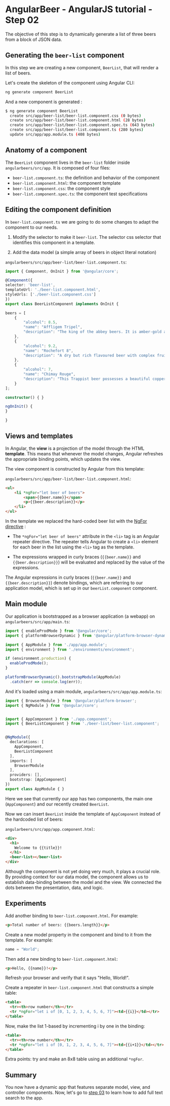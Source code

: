 # AngularBeer - AngularJS tutorial - Step 02 #

The objective of this step is to dynamically generate a list of three beers from a block of JSON data.

## Generating the `beer-list` component

In this step we are creating a new component, `BeerList`, that will render a list of beers.

Let's create the skeleton of the component using Angular CLI:

```bash
ng generate component BeerList
```

And a new component is generated :

```bash
$ ng generate component BeerList
  create src/app/beer-list/beer-list.component.css (0 bytes)
  create src/app/beer-list/beer-list.component.html (28 bytes)
  create src/app/beer-list/beer-list.component.spec.ts (643 bytes)
  create src/app/beer-list/beer-list.component.ts (280 bytes)
  update src/app/app.module.ts (408 bytes)
```

## Anatomy of a component

The `BeerList` component lives in the `beer-list` folder inside `angularbeers/src/app`. It is composed of four files:

- `beer-list.component.ts`: the definition and behavior of the component
- `beer-list.component.html`: the component template
- `beer-list.component.css`: the component style 
- `beer-list.component.spec.ts`: the component test specifications

## Editing the component definition

In `beer-list.component.ts` we are going to do some changes to adapt the component to our needs.

1. Modify the selector to make it `beer-list`. The selector css selector that identifies this component in a template.

1. Add the data model (a simple array of beers in object literal notation)


`angularbeers/src/app/beer-list/beer-list.component.ts`:
```typescript
import { Component, OnInit } from '@angular/core';

@Component({
selector: 'beer-list',
templateUrl: './beer-list.component.html',
styleUrls: ['./beer-list.component.css']
})
export class BeerListComponent implements OnInit {

beers = [
    {
        "alcohol": 8.5,
        "name": "Affligem Tripel",
        "description": "The king of the abbey beers. It is amber-gold and pours with a deep head and original aroma, delivering a complex, full bodied flavour. Pure enjoyment! Secondary fermentation in the bottle."
    },
    {
        "alcohol": 9.2,
        "name": "Rochefort 8",
        "description": "A dry but rich flavoured beer with complex fruity and spicy flavours."
    },
    {
        "alcohol": 7,
        "name": "Chimay Rouge",
        "description": "This Trappist beer possesses a beautiful coppery colour that makes it particularly attractive. Topped with a creamy head, it gives off a slight fruity apricot smell from the fermentation. The aroma felt in the mouth is a balance confirming the fruit nuances revealed to the sense of smell. This traditional Belgian beer is best savoured at cellar temperature "
    }
];

constructor() { }

ngOnInit() {
}

}
```


## Views and templates

In Angular, the **view** is a projection of the model through the HTML **template**. This means that whenever the model changes, Angular refreshes the appropriate binding points, which updates the view.

The view component is constructed by Angular from this template:

`angularbeers/src/app/beer-list/beer-list.component.html`:

```html
<ul>
    <li *ngFor="let beer of beers">
        <span>{{beer.name}}</span>
        <p>{{beer.description}}</p>
    </li>
</ul>
```


In the template we replaced the hard-coded beer list with the [NgFor directive](https://angular.io/docs/ts/latest/api/common/index/NgFor-directive.html) :

* The `*ngFor="let beer of beers"` attribute in the `<li>` tag is an Angular repeater directive. The repeater tells Angular to create a `<li>` element for each beer in the list using the `<li>` tag as the template.

* The expressions wrapped in curly braces (`{{beer.name}}` and `{{beer.description}}`) will be evaluated and replaced by the value of the expressions.

The Angular expressions in curly braces (`{{beer.name}}` and `{{beer.description}}`) denote bindings, which are referring to our application model, which is set up in our `beerList.component` component.


## Main module

Our application is bootstrapped as a browser application (a webapp) on `angularbeers/src/app/main.ts`:

```typescript
import { enableProdMode } from '@angular/core';
import { platformBrowserDynamic } from '@angular/platform-browser-dynamic';

import { AppModule } from './app/app.module';
import { environment } from './environments/environment';

if (environment.production) {
  enableProdMode();
}

platformBrowserDynamic().bootstrapModule(AppModule)
  .catch(err => console.log(err));
```

And it's loaded using a main module, `angularbeers/src/app/app.module.ts`:

```typescript
import { BrowserModule } from '@angular/platform-browser';
import { NgModule } from '@angular/core';


import { AppComponent } from './app.component';
import { BeerListComponent } from './beer-list/beer-list.component';


@NgModule({
  declarations: [
    AppComponent,
    BeerListComponent
  ],
  imports: [
    BrowserModule
  ],
  providers: [],
  bootstrap: [AppComponent]
})
export class AppModule { }
```

Here we see that currently our app has two components, the main one (`AppComponent`) and our recently created `BeerList`.

Now we can insert `BeerList` inside the template of `AppComponent` instead of the hardcoded list of beers:

`angularbeers/src/app/app.component.html`:

```html
<div>
  <h1>
    Welcome to {{title}}!
  </h1>
  <beer-list></beer-list>
</div>  
```

Although the component is not yet doing very much, it plays a crucial role. By providing context for our data model, the component allows us to establish data-binding between the model and the view. We connected the dots between the presentation, data, and logic.

## Experiments ##

Add another binding to `beer-list.component.html`. For example:

```html
<p>Total number of beers: {{beers.length}}</p>
```

Create a new model property in the component and bind to it from the template. For example:

```typescript
name = "World";
```

Then add a new binding to `beer-list.component.html`:

```html
<p>Hello, {{name}}!</p>
```

Refresh your browser and verify that it says "Hello, World!".

Create a repeater in `beer-list.component.html` that constructs a simple table:

```html
<table>
  <tr><th>row number</th></tr>
  <tr *ngFor="let i of [0, 1, 2, 3, 4, 5, 6, 7]"><td>{{i}}</td></tr>
</table>
```

Now, make the list 1-based by incrementing i by one in the binding:

```html
<table>
  <tr><th>row number</th></tr>
  <tr *ngFor="let i of [0, 1, 2, 3, 4, 5, 6, 7]"><td>{{i+1}}</td></tr>
</table>
```

Extra points: try and make an 8x8 table using an additional `*ngFor`.

## Summary ##

You now have a dynamic app that features separate model, view, and controller components.
Now, let's go to [step 03](../step-03) to learn how to add full text search to the app.